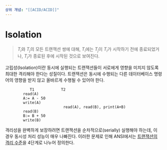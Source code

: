 ```yaml
---
상위 개념: "[[ACID/ACID]]"
---
```

# Isolation 
> $T_i$와 $T_j$의 모든 트랜잭션 쌍에 대해, $T_i$에는 $T_j$이 $T_i$가 시작하기 전에 종료되었거나, $T_i$가 종료된 후에 시작된 것으로 보여진다.

고립성(Isolation)이란 동시에 실행되는 트랜잭션들이 서로에게 영향을 미치지 않도록 최대한 격리해야 한다는 성질이다. 트랜잭션은 동시에 수행되는 다른 데이터베이스 명령어의 영향을 받지 않고 올바르게 수행될 수 있어야 한다.




			   T1            T2
			read(A)
			A:= A - 50
			write(A)
			                  read(A), read(B), print(A+B)
			read(B)
			B:= B + 50
			write(B)



격리성을 완벽하게 보장하려면 트랜잭션을 순차적으로(serially) 실행해야 하는데, 이 경우 동시성 처리 성능이 매우 나빠진다. 이러한 문제로 인해 ANSI에서는 [트랜잭션의 격리 수준](Concurrency%20Control/Isolation%20Level/Isolation%20Level.md)을 4단계로 나누어 정의한다.
